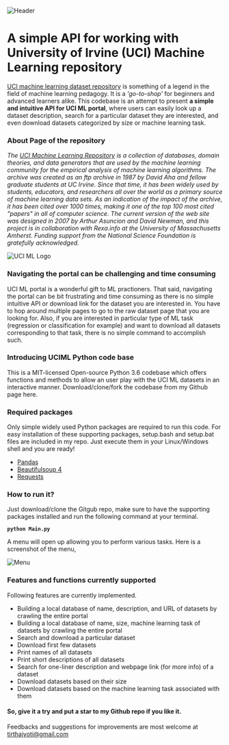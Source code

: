 
![Header](https://raw.githubusercontent.com/tirthajyoti/tirthajyoti.github.io/master/Images/robo_with_ipad.jpg)
# A simple API for working with University of Irvine (UCI) Machine Learning repository
[UCI machine learning dataset repository](https://archive.ics.uci.edu/ml/index.php) is something of a legend in the field of machine learning pedagogy. It is a *'go-to-shop'* for beginners and advanced learners alike. This codebase is an attempt to present **a simple and intuitive API for UCI ML portal**, where users can easily look up a dataset description, search for a particular dataset they are interested, and even download datasets categorized by size or machine learning task.

### About Page of the repository
*The [UCI Machine Learning Repository](https://archive.ics.uci.edu/ml/index.php) is a collection of databases, domain theories, and data generators that are used by the machine learning community for the empirical analysis of machine learning algorithms. The archive was created as an ftp archive in 1987 by David Aha and fellow graduate students at UC Irvine. Since that time, it has been widely used by students, educators, and researchers all over the world as a primary source of machine learning data sets. As an indication of the impact of the archive, it has been cited over 1000 times, making it one of the top 100 most cited "papers" in all of computer science. The current version of the web site was designed in 2007 by Arthur Asuncion and David Newman, and this project is in collaboration with Rexa.info at the University of Massachusetts Amherst. Funding support from the National Science Foundation is gratefully acknowledged.*

![UCI ML Logo](https://archive.ics.uci.edu/ml/assets/logo.gif)

### Navigating the portal can be challenging and time consuming
UCI ML portal is a wonderful gift to ML practioners. That said, navigating the portal can be bit frustrating and time consuming as there is no simple intuitive API or download link for the dataset you are interested in. You have to hop around multiple pages to go to the raw dataset page that you are looking for. Also, if you are interested in particular type of ML task (regression or classification for example) and want to download all datasets corresponding to that task, there is no simple command to accomplish such.

### Introducing UCIML Python code base
This is a MIT-licensed Open-source Python 3.6 codebase which offers functions and methods to allow an user play with the UCI ML datasets in an interactive manner. Download/clone/fork the codebase from my Github page here.

### Required packages
Only simple widely used Python packages are required to run this code. For easy installation of these supporting packages, setup.bash and setup.bat files are included in my repo. Just execute them in your Linux/Windows shell and you are ready!
* [Pandas](https://pandas.pydata.org/)
* [Beautifulsoup 4](https://www.crummy.com/software/BeautifulSoup/?)
* [Requests](http://docs.python-requests.org/en/master/)

### How to run it?
Just download/clone the Gitgub repo, make sure to have the supporting packages installed and run the following command at your terminal.

**`python Main.py`**

A menu will open up allowing you to perform various tasks. 
Here is a screenshot of the menu,

![Menu](https://raw.githubusercontent.com/tirthajyoti/tirthajyoti.github.io/master/Images/UCI_ML_SC_1.PNG)

### Features and functions currently supported
Following features are currently implemented.
* Building a local database of name, description, and URL of datasets by crawling the entire portal
* Building a local database of name, size, machine learning task of datasets by crawling the entire portal
* Search and download a particular dataset
* Download first few datasets
* Print names of all datasets
* Print short descriptions of all datasets
* Search for one-liner description and webpage link (for more info) of a dataset
* Download datasets based on their size
* Download datasets based on the machine learning task associated with them

#### So, give it a try and put a star to my Github repo if you like it.

Feedbacks and suggestions for improvements are most welcome at [tirthajyoti@gmail.com](mailto:tirthajyoti@gmail.com)

